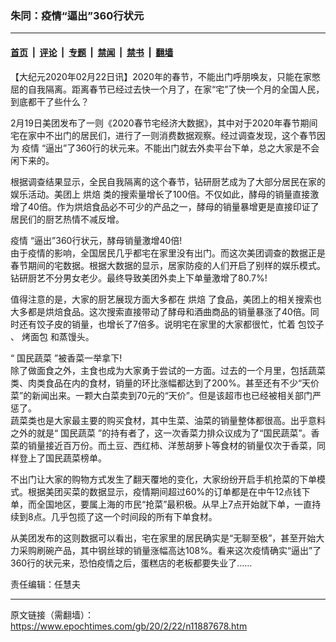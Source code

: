 ### 朱同：疫情“逼出”360行状元

---

#### [首页](../../../..?n11887678) &nbsp;|&nbsp; [评论](../../../../../epoch-comment?n11887678) &nbsp;|&nbsp; [专题](../../../../../epoch-special?n11887678) &nbsp;|&nbsp; [禁闻](../../../../../epoch-news?n11887678) &nbsp;|&nbsp; [禁书](../../../../../books?n11887678) &nbsp;|&nbsp; [翻墙](https://github.com/gfw-breaker/nogfw/blob/master/README.md?n11887678)


<div class="post_content" id="artbody" itemprop="articleBody">
 <!-- article content begin -->
 <p>
  【大纪元2020年02月22日讯】2020年的春节，不能出门呼朋唤友，只能在家憋屈的自我隔离。距离春节已经过去快一个月了，在家“宅”了快一个月的全国人民，到底都干了些什么？
 </p>
 <p>
  2月19日美团发布了一则《2020春节宅经济大数据》，其中对于2020年春节期间宅在家中不出门的居民们，进行了一则消费数据观察。经过调查发现，这个春节因为
  <ok href="https://www.epochtimes.com/gb/tag/%E7%96%AB%E6%83%85.html">
   疫情
  </ok>
  “逼出”了360行的状元来。不能出门就去外卖平台下单，总之大家是不会闲下来的。
 </p>
 <p>
  根据调查结果显示，全民自我隔离的这个春节，钻研厨艺成为了大部分居民在家的娱乐活动。美团上
  <ok href="https://www.epochtimes.com/gb/tag/%E7%83%98%E7%84%99.html">
   烘焙
  </ok>
  类的搜索量增长了100倍。不仅如此，酵母的销量直接激增了40倍。作为烘焙食品必不可少的产品之一，酵母的销量暴增更是直接印证了居民们的厨艺热情不减反增。
 </p>
 <p>
  <ok href="https://www.epochtimes.com/gb/tag/%E7%96%AB%E6%83%85.html">
   疫情
  </ok>
  “逼出”360行状元，酵母销量激增40倍!
  <br/>
  由于疫情的影响，全国居民几乎都宅在家里没有出门。而这次美团调查的数据正是春节期间的宅数据。根据大数据的显示，居家防疫的人们开启了别样的娱乐模式。钻研厨艺不分男女老少。最终导致美团外卖上下单量激增了80.7%!
 </p>
 <p>
  值得注意的是，大家的厨艺展现方面大多都在
  <ok href="https://www.epochtimes.com/gb/tag/%E7%83%98%E7%84%99.html">
   烘焙
  </ok>
  了食品，美团上的相关搜索也大多都是烘焙食品。这次搜索直接带动了酵母和酒曲商品的销量暴涨了40倍。同时还有饺子皮的销量，也增长了7倍多。说明宅在家里的大家都很忙，忙着
  <ok href="https://www.epochtimes.com/gb/tag/%E5%8C%85%E9%A5%BA%E5%AD%90.html">
   包饺子
  </ok>
  、
  <ok href="https://www.epochtimes.com/gb/tag/%E7%83%A4%E9%9D%A2%E5%8C%85.html">
   烤面包
  </ok>
  和蒸馒头。
 </p>
 <p>
  “
  <ok href="https://www.epochtimes.com/gb/tag/%E5%9B%BD%E6%B0%91%E8%94%AC%E8%8F%9C.html">
   国民蔬菜
  </ok>
  ”被香菜一举拿下!
  <br/>
  除了做面食之外，主食也成为大家勇于尝试的一方面。过去的一个月里，包括蔬菜类、肉类食品在内的食材，销量的环比涨幅都达到了200%。甚至还有不少“天价菜”的新闻出来。一颗大白菜卖到70元的“天价”。但是该超市也已经被相关部门严惩了。
  <br/>
  蔬菜类也是大家最主要的购买食材，其中生菜、油菜的销量整体都很高。出乎意料之外的就是“
  <ok href="https://www.epochtimes.com/gb/tag/%E5%9B%BD%E6%B0%91%E8%94%AC%E8%8F%9C.html">
   国民蔬菜
  </ok>
  ”的持有者了，这一次香菜力排众议成为了“国民蔬菜”。香菜的销量接近百万份。而土豆、西红柿、洋葱胡萝卜等食材的销量仅次于香菜，同样登上了国民蔬菜榜单。
 </p>
 <p>
  不出门让大家的购物方式发生了翻天覆地的变化，大家纷纷开启手机抢菜的下单模式。根据美团买菜的数据显示，疫情期间超过60%的订单都是在中午12点钱下单，而全国地区，要属上海的市民“抢菜”最积极。从早上7点开始就下单，一直持续到8点。几乎包揽了这一个时间段的所有下单食材。
 </p>
 <p>
  从美团发布的这则数据可以看出，宅在家里的居民确实是“无聊至极”，甚至开始大力采购刷碗产品，其中钢丝球的销量涨幅高达108%。看来这次疫情确实“逼出”了360行的状元来，恐怕疫情之后，蛋糕店的老板都要失业了……
 </p>
 <p>
  责任编辑：任慧夫
 </p>
 <!-- article content end -->
 <div id="below_article_ad">
 </div>
</div>


---

原文链接（需翻墙）：https://www.epochtimes.com/gb/20/2/22/n11887678.htm